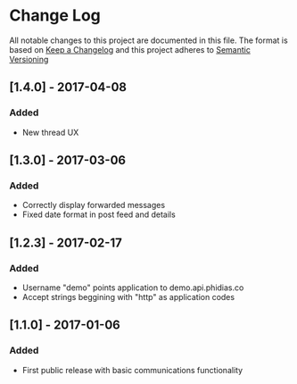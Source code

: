 # Change Log
All notable changes to this project are documented in this file.
The format is based on [Keep a Changelog](http://keepachangelog.com/)
and this project adheres to [Semantic Versioning](http://semver.org/)

## [1.4.0] - 2017-04-08
### Added
- New thread UX

## [1.3.0] - 2017-03-06
### Added
- Correctly display forwarded messages
- Fixed date format in post feed and details

## [1.2.3] - 2017-02-17
### Added
- Username "demo" points application to demo.api.phidias.co
- Accept strings beggining with "http" as application codes

## [1.1.0] - 2017-01-06
### Added
- First public release with basic communications functionality